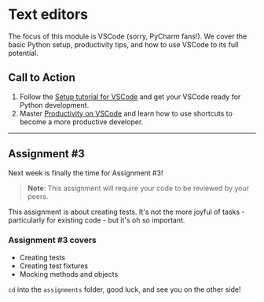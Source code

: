 # Text editors

The focus of this module is VSCode (sorry, PyCharm fans!). We cover the basic Python setup, productivity tips, and how to use VSCode to its full potential.

## Call to Action

1. Follow the [Setup tutorial for VSCode](./1_setup.md) and get your VSCode ready for Python development.
2. Master [Productivity on VSCode](./2_productivity.md) and learn how to use shortcuts to become a more productive developer.

---

## Assignment #3

Next week is finally the time for Assignment #3!

> **Note**: This assignment will require your code to be reviewed by your peers.

This assignment is about creating tests. It's not the more joyful of tasks - particularly for existing code - but it's oh so important.

### Assignment #3 covers

- Creating tests
- Creating test fixtures
- Mocking methods and objects

`cd` into the `assignments` folder, good luck, and see you on the other side!
